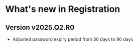 # What's new in Registration

## Version v2025.Q2.R0

>
- Adjusted password expiry period from 30 days to 90 days